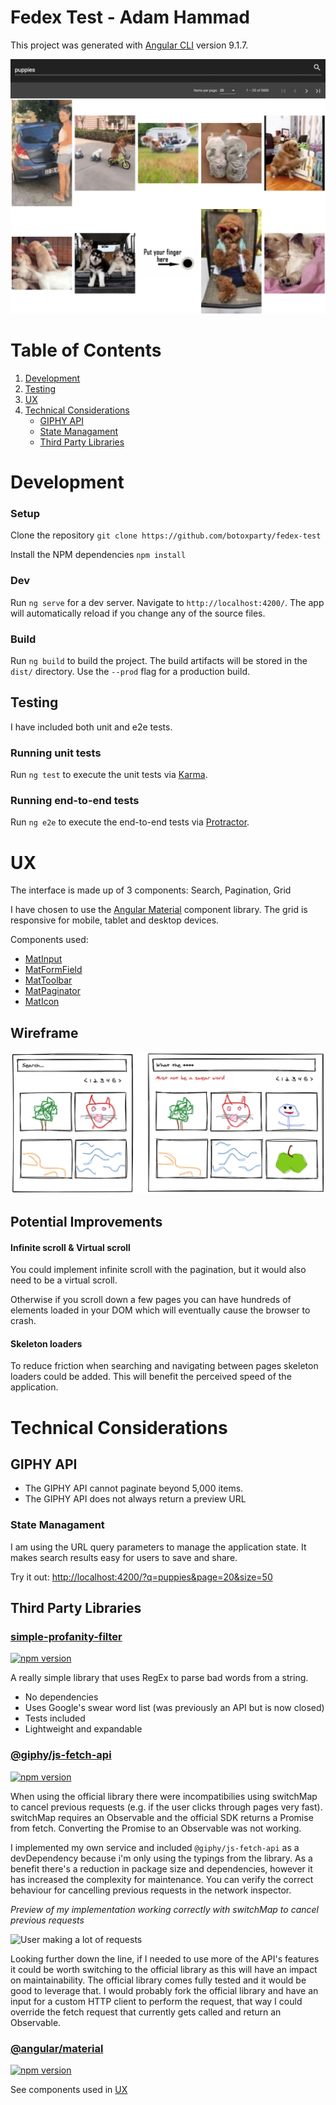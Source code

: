# Fedex Test - Adam Hammad

This project was generated with [Angular CLI](https://github.com/angular/angular-cli) version 9.1.7.

![Screenshot](./screenshot.jpg)

# Table of Contents

1. [Development](#Development)
2. [Testing](#Testing)
3. [UX](#UX)
4. [Technical Considerations](#Technical-Considerations)
   - [GIPHY API](#GIPHY-API)
   - [State Managament](#State-Managament)
   - [Third Party Libraries](#Third-Party-Libraries)

# Development

### Setup

Clone the repository `git clone https://github.com/botoxparty/fedex-test`

Install the NPM dependencies `npm install`

### Dev

Run `ng serve` for a dev server. Navigate to `http://localhost:4200/`. The app will automatically reload if you change any of the source files.

### Build

Run `ng build` to build the project. The build artifacts will be stored in the `dist/` directory. Use the `--prod` flag for a production build.

## Testing

I have included both unit and e2e tests.

### Running unit tests

Run `ng test` to execute the unit tests via [Karma](https://karma-runner.github.io).

### Running end-to-end tests

Run `ng e2e` to execute the end-to-end tests via [Protractor](http://www.protractortest.org/).

# UX

The interface is made up of 3 components: Search, Pagination, Grid

I have chosen to use the [Angular Material](https://material.angular.io/) component library.
The grid is responsive for mobile, tablet and desktop devices.

Components used:

- [MatInput](https://material.angular.io/components/input/overview)
- [MatFormField](https://material.angular.io/components/form-field/overview)
- [MatToolbar](https://material.angular.io/components/toolbar/overview)
- [MatPaginator](https://material.angular.io/components/paginator/overview)
- [MatIcon](https://material.angular.io/components/icon/overview)

## Wireframe

![Basic wireframe](./wireframe.png)

## Potential Improvements

#### Infinite scroll & Virtual scroll

You could implement infinite scroll with the pagination, but it would also need to be a virtual scroll.

Otherwise if you scroll down a few pages you can have hundreds of elements loaded in your DOM which will eventually cause the browser to crash.

#### Skeleton loaders

To reduce friction when searching and navigating between pages skeleton loaders could be added. This will benefit the perceived speed of the application.

# Technical Considerations

## GIPHY API

- The GIPHY API cannot paginate beyond 5,000 items.
- The GIPHY API does not always return a preview URL

### State Managament

I am using the URL query parameters to manage the application state. It makes search results easy for users to save and share.

Try it out: [http://localhost:4200/?q=puppies&page=20&size=50](http://localhost:4200/?q=puppies&page=20&size=50)

## Third Party Libraries

### [simple-profanity-filter](https://badge.fury.io/js/simple-profanity-filter)

[![npm version](https://badge.fury.io/js/simple-profanity-filter.svg)](https://badge.fury.io/js/simple-profanity-filter)

A really simple library that uses RegEx to parse bad words from a string.

- No dependencies
- Uses Google's swear word list (was previously an API but is now closed)
- Tests included
- Lightweight and expandable

### [@giphy/js-fetch-api](https://github.com/Giphy/giphy-js/blob/master/packages/fetch-api/README.md)

[![npm version](https://badge.fury.io/js/%40giphy%2Fjs-fetch-api.svg)](https://github.com/Giphy/giphy-js/blob/master/packages/fetch-api/README.md)

When using the official library there were incompatibilies using switchMap to cancel previous requests (e.g. if the user clicks through pages very fast). switchMap requires an Observable and the official SDK returns a Promise from fetch. Converting the Promise to an Observable was not working.

I implemented my own service and included `@giphy/js-fetch-api` as a devDependency because i'm only using the typings from the library. As a benefit there's a reduction in package size and dependencies, however it has increased the complexity for maintenance. You can verify the correct behaviour for cancelling previous requests in the network inspector.

_Preview of my implementation working correctly with switchMap to cancel previous requests_

![User making a lot of requests](./cancel-reqs.gif)

Looking further down the line, if I needed to use more of the API's features it could be worth switching to the official library as this will have an impact on maintainability. The official library comes fully tested and it would be good to leverage that. I would probably fork the official library and have an input for a custom HTTP client to perform the request, that way I could override the fetch request that currently gets called and return an Observable.

### [@angular/material](https://material.angular.io/)

[![npm version](https://badge.fury.io/js/%40angular%2Fmaterial.svg)](https://badge.fury.io/js/%40angular%2Fmaterial)

See components used in [UX](#UX)
